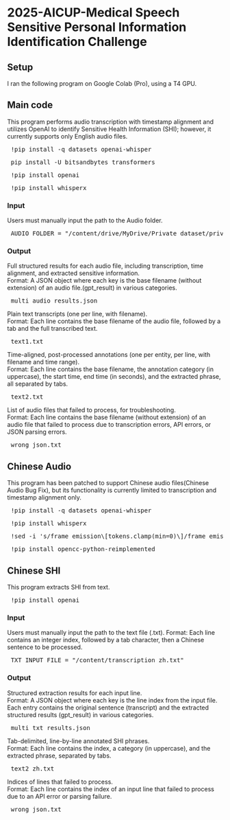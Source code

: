 # 2025-AICUP-Medical Speech Sensitive Personal Information Identification Challenge
## Setup
I ran the following program on Google Colab (Pro), using a T4 GPU.

## Main code
This program performs audio transcription with timestamp alignment and utilizes OpenAI to identify Sensitive Health Information (SHI); however, it currently supports only English audio files.
<pre> !pip install -q datasets openai-whisper </pre>
<pre> pip install -U bitsandbytes transformers </pre>
<pre> !pip install openai </pre>
<pre> !pip install whisperx </pre>
### Input
Users must manually input the path to the Audio folder.
<pre> AUDIO_FOLDER = "/content/drive/MyDrive/Private_dataset/private" </pre>
### Output
Full structured results for each audio file, including transcription, time alignment, and extracted sensitive information. <br>
Format: A JSON object where each key is the base filename (without extension) of an audio file.(gpt_result) in various categories.
<pre> multi_audio_results.json </pre>
Plain text transcripts (one per line, with filename). <br>
Format: Each line contains the base filename of the audio file, followed by a tab and the full transcribed text.
<pre> text1.txt </pre>
Time-aligned, post-processed annotations (one per entity, per line, with filename and time range). <br>
Format: Each line contains the base filename, the annotation category (in uppercase), the start time, end time (in seconds), and the extracted phrase, all separated by tabs.
<pre> text2.txt </pre>
List of audio files that failed to process, for troubleshooting. <br>
Format: Each line contains the base filename (without extension) of an audio file that failed to process due to transcription errors, API errors, or JSON parsing errors.
<pre> wrong_json.txt </pre>

## Chinese Audio
This program has been patched to support Chinese audio files(Chinese Audio Bug Fix), but its functionality is currently limited to transcription and timestamp alignment only.
<pre> !pip install -q datasets openai-whisper </pre>
<pre> !pip install whisperx </pre>
<pre> !sed -i 's/frame_emission\[tokens.clamp(min=0)\]/frame_emission[tokens.clamp(min=0).long()]/g' /usr/local/lib/python3.11/dist-packages/whisperx/alignment.py </pre>
<pre> !pip install opencc-python-reimplemented </pre>



## Chinese SHI
This program extracts SHI from text.
<pre> !pip install openai </pre>
### Input
Users must manually input the path to the text file (.txt).
Format: Each line contains an integer index, followed by a tab character, then a Chinese sentence to be processed.</be>
<pre> TXT_INPUT_FILE = "/content/transcription_zh.txt" </pre>
### Output
Structured extraction results for each input line. <br>
Format: A JSON object where each key is the line index from the input file. Each entry contains the original sentence (transcript) and the extracted structured results (gpt_result) in various categories.
<pre> multi_txt_results.json </pre>
Tab-delimited, line-by-line annotated SHI phrases. <br>
Format: Each line contains the index, a category (in uppercase), and the extracted phrase, separated by tabs.
<pre> text2_zh.txt </pre>
Indices of lines that failed to process. <br>
Format: Each line contains the index of an input line that failed to process due to an API error or parsing failure.
<pre> wrong_json.txt </pre>
